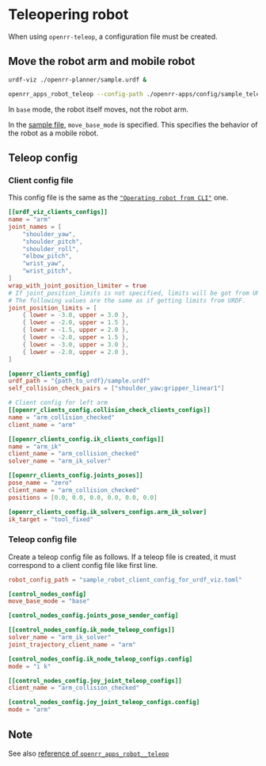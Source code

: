 # Teleopering robot

When using `openrr-teleop`, a configuration file must be created.

## Move the robot arm and mobile robot

```bash
urdf-viz ./openrr-planner/sample.urdf &
```

```bash
openrr_apps_robot_teleop --config-path ./openrr-apps/config/sample_teleop_config_urdf_viz.toml
```

In `base` mode, the robot itself moves, not the robot arm.

In the [sample file](#teleop-config-file), `move_base_mode` is specified. This specifies the behavior of the robot as a mobile robot.

## Teleop config

### Client config file

This config file is the same as the [`"Operating robot from CLI"`](cli.md) one.

```toml
[[urdf_viz_clients_configs]]
name = "arm"
joint_names = [
    "shoulder_yaw",
    "shoulder_pitch",
    "shoulder_roll",
    "elbow_pitch",
    "wrist_yaw",
    "wrist_pitch",
]
wrap_with_joint_position_limiter = true
# If joint_position_limits is not specified, limits will be got from URDF.
# The following values are the same as if getting limits from URDF.
joint_position_limits = [
    { lower = -3.0, upper = 3.0 },
    { lower = -2.0, upper = 1.5 },
    { lower = -1.5, upper = 2.0 },
    { lower = -2.0, upper = 1.5 },
    { lower = -3.0, upper = 3.0 },
    { lower = -2.0, upper = 2.0 },
]

[openrr_clients_config]
urdf_path = "{path_to_urdf}/sample.urdf"
self_collision_check_pairs = ["shoulder_yaw:gripper_linear1"]

# Client config for left arm
[[openrr_clients_config.collision_check_clients_configs]]
name = "arm_collision_checked"
client_name = "arm"

[[openrr_clients_config.ik_clients_configs]]
name = "arm_ik"
client_name = "arm_collision_checked"
solver_name = "arm_ik_solver"

[[openrr_clients_config.joints_poses]]
pose_name = "zero"
client_name = "arm_collision_checked"
positions = [0.0, 0.0, 0.0, 0.0, 0.0, 0.0]

[openrr_clients_config.ik_solvers_configs.arm_ik_solver]
ik_target = "tool_fixed"
```

### Teleop config file

Create a teleop config file as follows. If a teleop file is created, it must correspond to a client config file like first line.

```toml
robot_config_path = "sample_robot_client_config_for_urdf_viz.toml"

[control_nodes_config]
move_base_mode = "base"

[control_nodes_config.joints_pose_sender_config]

[[control_nodes_config.ik_node_teleop_configs]]
solver_name = "arm_ik_solver"
joint_trajectory_client_name = "arm"

[control_nodes_config.ik_node_teleop_configs.config]
mode = "i k"

[[control_nodes_config.joy_joint_teleop_configs]]
client_name = "arm_collision_checked"

[control_nodes_config.joy_joint_teleop_configs.config]
mode = "arm"
```

## Note

See also [reference of `openrr_apps_robot__teleop`](../../reference/apps/robot_teleop.md)
